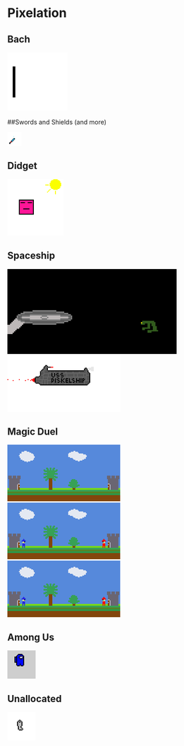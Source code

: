 # Pixelation

## Bach

![](asset/Bach-logo.gif)


##Swords and Shields (and more)

![](asset/Eisschwert.gif)

## Didget

![](asset/didget.gif)

## Spaceship

![](asset/Enterprise.gif)
![](asset/USS-Piskelship.gif)

## Magic Duel

![Duel-1](asset/Magic-Duel-1.gif)
![Duel-2](asset/Magic-Duel-2.gif)
![Duel-3](asset/Magic-Duel-3.gif)

## Among Us

![](asset/Among-us.gif)

## Unallocated

![](asset/Ghost.gif)
